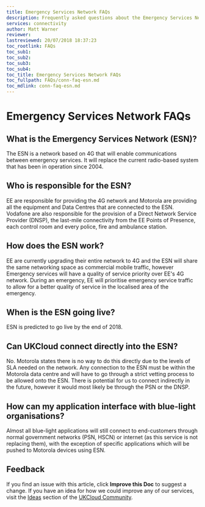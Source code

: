 ```yaml
---
title: Emergency Services Network FAQs
description: Frequently asked questions about the Emergency Services Network (ESN)
services: connectivity
author: Matt Warner
reviewer:
lastreviewed: 20/07/2018 18:37:23
toc_rootlink: FAQs
toc_sub1: 
toc_sub2:
toc_sub3:
toc_sub4:
toc_title: Emergency Services Network FAQs
toc_fullpath: FAQs/conn-faq-esn.md
toc_mdlink: conn-faq-esn.md
---
```


# Emergency Services Network FAQs

## What is the Emergency Services Network (ESN)?

The ESN is a network based on 4G that will enable communications between emergency services. It will replace the current radio-based system that has been in operation since 2004.

## Who is responsible for the ESN?

EE are responsible for providing the 4G network and Motorola are providing all the equipment and Data Centres that are connected to the ESN. Vodafone are also responsible for the provision of a Direct Network Service Provider (DNSP), the last-mile connectivity from the EE Points of Presence, each control room and every police, fire and ambulance station.

## How does the ESN work?

EE are currently upgrading their entire network to 4G and the ESN will share the same networking space as commercial mobile traffic, however Emergency services will have a quality of service priority over EE's 4G network. During an emergency, EE will prioritise emergency service traffic to allow for a better quality of service in the localised area of the emergency.

## When is the ESN going live?

ESN is predicted to go live by the end of 2018.

## Can UKCloud connect directly into the ESN?

No. Motorola states there is no way to do this directly due to the levels of SLA needed on the network. Any connection to the ESN must be within the Motorola data centre and will have to go through a strict vetting process to be allowed onto the ESN. There is potential for us to connect indirectly in the future, however it would most likely be through the PSN or the DNSP.

## How can my application interface with blue-light organisations?

Almost all blue-light applications will still connect to end-customers through normal government networks (PSN, HSCN) or internet (as this service is not replacing them), with the exception of specific applications which will be pushed to Motorola devices using ESN.

## Feedback

If you find an issue with this article, click **Improve this Doc** to suggest a change. If you have an idea for how we could improve any of our services, visit the [Ideas](https://community.ukcloud.com/ideas) section of the [UKCloud Community](https://community.ukcloud.com).
